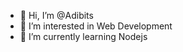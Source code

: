 - 👋 Hi, I’m @Adibits
- 👀 I’m interested in Web Development
- 🌱 I’m currently learning Nodejs

<!---
Adibits/Adibits is a ✨ special ✨ repository because its `README.md` (this file) appears on your GitHub profile.
You can click the Preview link to take a look at your changes.
--->
